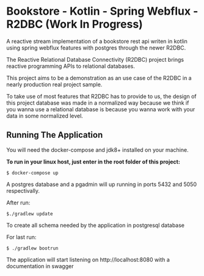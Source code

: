 # Bookstore - Kotlin - Spring Webflux - R2DBC (Work In Progress)

A reactive stream implementation of a bookstore rest api writen in kotlin using spring webflux features with postgres 
through the newer R2DBC.

The Reactive Relational Database Connectivity (R2DBC) project brings reactive programming APIs to relational databases.

This project aims to be a demonstration as an use case of the R2DBC in a nearly production real project sample.

To take use of most features that R2DBC has to provide to us, 
the design of this project database was made in a normalized way because we think if you wanna use a relational database
 is because you wanna work with your data in some normalized level.


## Running The Application

You will need the docker-compose and jdk8+ installed on your machine.

**To run in your linux host, just enter in the root folder of this project:** 

```shell
$ docker-compose up
```
A postgres database and a pgadmin will up running
 in ports 5432 and 5050 respectivally.
 
After run:

```shell
$./gradlew update
```
To create all schema needed by the application in postgresql database

For last run:
```shell
$ ./gradlew bootrun
```

The application will start listening on http://localhost:8080 with a documentation in swagger
